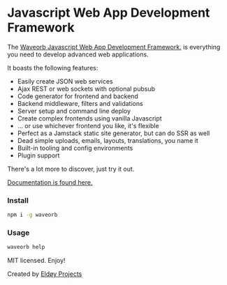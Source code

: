 # Javascript Web App Development Framework

The [Waveorb Javascript Web App Development Framework.](https://waveorb.com) is everything you need to develop advanced web applications.

It boasts the following features:

* Easily create JSON web services
* Ajax REST or web sockets with optional pubsub
* Code generator for frontend and backend
* Backend middleware, filters and validations
* Server setup and command line deploy
* Create complex frontends using vanilla Javascript
* ... or use whichever frontend you like, it's flexible
* Perfect as a Jamstack static site generator, but can do SSR as well
* Dead simple uploads, emails, layouts, translations, you name it
* Built-in tooling and config environments
* Plugin support

There's a lot more to discover, just try it out.

[Documentation is found here.](https://waveorb.com/docs.html)

### Install
```bash
npm i -g waveorb
```

### Usage
```bash
waveorb help
```

MIT licensed. Enjoy!

Created by [Eldøy Projects](https://eldoy.com)
